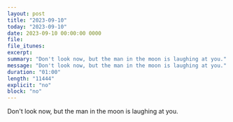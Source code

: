 ```yaml
---
layout: post
title: "2023-09-10"
today: "2023-09-10"
date: 2023-09-10 00:00:00 0000
file:
file_itunes:
excerpt:
summary: "Don't look now, but the man in the moon is laughing at you."
message: "Don't look now, but the man in the moon is laughing at you."
duration: "01:00"
length: "11444"
explicit: "no"
block: "no"
---
```

Don't look now, but the man in the moon is laughing at you.

